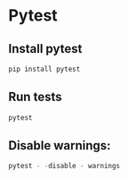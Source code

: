 # Pytest

## Install pytest
```python
pip install pytest
```


## Run tests
```python
pytest 
```

## Disable warnings:
```python
pytest - -disable - warnings
```